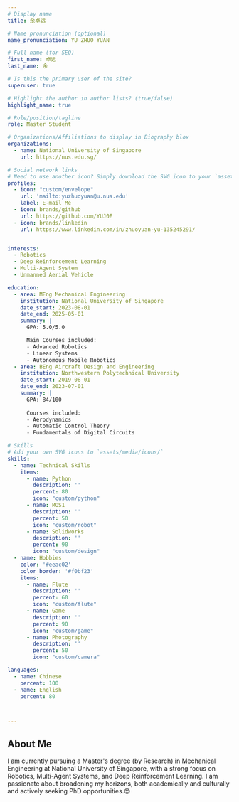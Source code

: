 ```yaml
---
# Display name
title: 余卓远

# Name pronunciation (optional)
name_pronunciation: YU ZHUO YUAN

# Full name (for SEO)
first_name: 卓远
last_name: 余

# Is this the primary user of the site?
superuser: true

# Highlight the author in author lists? (true/false)
highlight_name: true

# Role/position/tagline
role: Master Student

# Organizations/Affiliations to display in Biography blox
organizations:
  - name: National University of Singapore
    url: https://nus.edu.sg/

# Social network links
# Need to use another icon? Simply download the SVG icon to your `assets/media/icons/` folder.
profiles:
  - icon: "custom/envelope"
    url: 'mailto:yuzhuoyuan@u.nus.edu'
    label: E-mail Me
  - icon: brands/github
    url: https://github.com/YUJ0E
  - icon: brands/linkedin
    url: https://www.linkedin.com/in/zhuoyuan-yu-135245291/


interests:
  - Robotics
  - Deep Reinforcement Learning
  - Multi-Agent System
  - Unmanned Aerial Vehicle

education:
  - area: MEng Mechanical Engineering
    institution: National University of Singapore
    date_start: 2023-08-01
    date_end: 2025-05-01
    summary: |
      GPA: 5.0/5.0

      Main Courses included:
      - Advanced Robotics
      - Linear Systems
      - Autonomous Mobile Robotics
  - area: BEng Aircraft Design and Engineering
    institution: Northwestern Polytechnical University
    date_start: 2019-08-01
    date_end: 2023-07-01
    summary: |
      GPA: 84/100
      
      Courses included:
      - Aerodynamics
      - Automatic Control Theory
      - Fundamentals of Digital Circuits

# Skills
# Add your own SVG icons to `assets/media/icons/`
skills:
  - name: Technical Skills
    items:
      - name: Python
        description: ''
        percent: 80
        icon: "custom/python"
      - name: ROS1
        description: ''
        percent: 50
        icon: "custom/robot"
      - name: Solidworks
        description: ''
        percent: 90
        icon: "custom/design"
  - name: Hobbies
    color: '#eeac02'
    color_border: '#f0bf23'
    items:
      - name: Flute
        description: ''
        percent: 60
        icon: "custom/flute"
      - name: Game
        description: ''
        percent: 90
        icon: "custom/game"
      - name: Photography
        description: ''
        percent: 50
        icon: "custom/camera"

languages:
  - name: Chinese
    percent: 100
  - name: English
    percent: 80



---
```


## About Me

I am currently pursuing a Master's degree (by Research) in Mechanical Engineering at National University of Singapore, with a strong focus on Robotics, Multi-Agent Systems, and Deep Reinforcement Learning. I am passionate about broadening my horizons, both academically and culturally and actively seeking PhD opportunities.😊